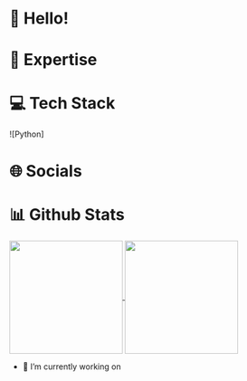 # 👋 Hello!


# 🚀 Expertise


# 💻 Tech Stack
![Python] 

# 🌐 Socials


# 📊 Github Stats
<a href="https://github.com/felipern09/github-readme-stats">
  <img height=200 align="center" src="https://github-readme-stats.vercel.app/api?username=felipern09&show_icons=true&theme=dark&ranl_icon=github" />
</a>
<a href="https://github.com/felipern09/convoychat">
  <img height=200 align="center" src="https://github-readme-stats.vercel.app/api/top-langs/?username=felipern09&layout=compact&theme=dark&langs_count=8&card_width=120" />
</a>

- 🔭 I’m currently working on

